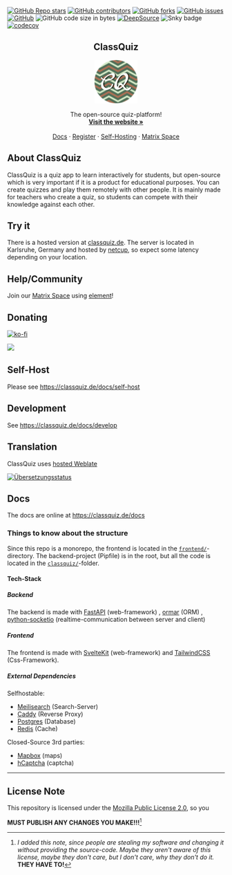 <a href="https://github.com/mawoka-myblock/ClassQuiz/stargazers"><img alt="GitHub Repo stars" src="https://img.shields.io/github/stars/mawoka-myblock/classquiz?style=for-the-badge"></a>
<a href="https://github.com/mawoka-myblock/ClassQuiz/graphs/contributors"><img alt="GitHub contributors" src="https://img.shields.io/github/contributors/mawoka-myblock/classquiz?color=green&style=for-the-badge"></a>
<a href="https://github.com/mawoka-myblock/ClassQuiz/network/members"><img alt="GitHub forks" src="https://img.shields.io/github/forks/mawoka-myblock/classquiz?style=for-the-badge"></a>
<a href="https://github.com/mawoka-myblock/ClassQuiz/issues?q=is%3Aissue+is%3Aopen+sort%3Aupdated-desc"><img alt="GitHub issues" src="https://img.shields.io/github/issues/mawoka-myblock/classquiz?style=for-the-badge"></a>
<a href="https://github.com/mawoka-myblock/ClassQuiz/blob/master/LICENSE"><img alt="GitHub" src="https://img.shields.io/github/license/mawoka-myblock/classquiz?style=for-the-badge"></a>
<img alt="GitHub code size in bytes" src="https://img.shields.io/github/languages/code-size/mawoka-myblock/classquiz?style=for-the-badge">
[![DeepSource](https://deepsource.io/gh/mawoka-myblock/ClassQuiz.svg/?label=active+issues&show_trend=true&token=5-2Na9HN-2CXcGkHjah_Rk09&style=for-the-badge)](https://deepsource.io/gh/mawoka-myblock/ClassQuiz/)
<img alt="Snky badge" src="https://img.shields.io/badge/Snyk-Check-success?style=for-the-badge">
[![codecov](https://codecov.io/gh/mawoka-myblock/ClassQuiz/branch/master/graph/badge.svg?token=7CHK2A0AMO)](https://codecov.io/gh/mawoka-myblock/ClassQuiz)

<div align='center'>
    <h2 align='center'>ClassQuiz</h2>
    <img src='logo.png' alt='ClassQuiz Logo' height='100px' width='100px'>
    <p align='center'>
        The open-source quiz-platform!
        <br/>
        <a href='https://classquiz.de/'><strong>Visit the website »</strong></a>
        <br />
        <br />
        <a href='https://classquiz.de/docs'>Docs</a>
        ·
        <a href='https://classquiz.de/account/register'>Register</a>
        ·
        <a href='https://classquiz.de/docs/self-host'>Self-Hosting</a>
        ·
        <a href='https://matrix.to/#/#classquiz:matrix.org'>Matrix Space</a>
    </p>
</div>


## About ClassQuiz

ClassQuiz is a quiz app to learn interactively for students,
but open-source which is very important if it is a product for educational
purposes.
You can create quizzes and play them remotely with other people.
It is mainly made for teachers who create a
quiz, so students can compete with their knowledge against each other.

## Try it

There is a hosted version at [classquiz.de](https://classquiz.de?utm_medium=Github&utm_source=Readme). The server is
located in Karlsruhe, Germany and hosted by [netcup](https://mawoka.eu/redir?token=2), so expect some latency depending
on your location.

## Help/Community

Join our [Matrix Space](https://matrix.to/#/#classquiz:matrix.org) using [element](https://app.element.io)!

## Donating

[![ko-fi](https://ko-fi.com/img/githubbutton_sm.svg)](https://ko-fi.com/K3K3CK3ES)

<a href="https://liberapay.com/Mawoka/donate"><img src="https://img.shields.io/liberapay/goal/Mawoka.svg?logo=liberapay"></a>

## Self-Host

Please see https://classquiz.de/docs/self-host

## Development

See https://classquiz.de/docs/develop

## Translation

ClassQuiz uses [hosted Weblate](https://hosted.weblate.org/engage/classquiz/)


<a href="https://hosted.weblate.org/engage/classquiz/">
<img src="https://hosted.weblate.org/widgets/classquiz/-/frontend/multi-auto.svg" alt="Übersetzungsstatus" />
</a>

## Docs

The docs are online at https://classquiz.de/docs

### Things to know about the structure

Since this repo is a monorepo, the frontend is located in
the [`frontend/`](https://github.com/mawoka-myblock/ClassQuiz/tree/master/frontend)-directory.
The backend-project (Pipfile) is in the root, but all the code is located in
the [`classquiz/`](https://github.com/mawoka-myblock/ClassQuiz/tree/master/frontend)-folder.

#### Tech-Stack

##### Backend

The backend is made with [FastAPI](https://fastapi.tiangolo.com/) (web-framework)
, [ormar](https://github.com/collerek/ormar/) (ORM)
, [python-socketio](https://python-socketio.readthedocs.io/en/latest/) (realtime-communication between server and
client)

##### Frontend

The frontend is made with [SvelteKit](https://kit.svelte.dev/) (web-framework)
and [TailwindCSS](https://tailwindcss.com/) (Css-Framework).

##### External Dependencies

Selfhostable:

- [Meilisearch](https://www.meilisearch.com/) (Search-Server)
- [Caddy](https://caddyserver.com/) (Reverse Proxy)
- [Postgres](https://www.postgresql.org/) (Database)
- [Redis](https://redis.io/) (Cache)

Closed-Source 3rd parties:

- [Mapbox](https://www.mapbox.com/) (maps)
- [hCaptcha](https://www.hcaptcha.com/) (captcha)

---

## License Note

This repository is licensed under the [Mozilla Public License 2.0](https://www.mozilla.org/en-US/MPL/2.0/), so you

**MUST PUBLISH ANY CHANGES YOU MAKE!!!**[^1]

[^1]: _I added this note, since people are stealing my software and changing it without providing the source-code. Maybe
they
aren't aware of this license, maybe they don't care, but I don't care, why they don't do it._ **THEY HAVE TO!**
